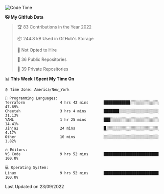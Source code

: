 <!--START_SECTION:waka-->
![Code Time](http://img.shields.io/badge/Code%20Time-98%20hrs%2053%20mins-blue)

**🐱 My GitHub Data** 

> 🏆 83 Contributions in the Year 2022
 > 
> 📦 244.8 kB Used in GitHub's Storage 
 > 
> 🚫 Not Opted to Hire
 > 
> 📜 36 Public Repositories 
 > 
> 🔑 39 Private Repositories  
 > 
📊 **This Week I Spent My Time On** 

```text
⌚︎ Time Zone: America/New_York

💬 Programming Languages: 
Terraform                4 hrs 42 mins       ████████████░░░░░░░░░░░░░   47.69% 
Cheetah                  3 hrs 4 mins        ███████░░░░░░░░░░░░░░░░░░   31.13% 
YAML                     1 hr 25 mins        ███░░░░░░░░░░░░░░░░░░░░░░   14.41% 
Jinja2                   24 mins             █░░░░░░░░░░░░░░░░░░░░░░░░   4.17% 
Other                    10 mins             ░░░░░░░░░░░░░░░░░░░░░░░░░   1.82%

🔥 Editors: 
VS Code                  9 hrs 52 mins       █████████████████████████   100.0%

💻 Operating System: 
Linux                    9 hrs 52 mins       █████████████████████████   100.0%

```


 Last Updated on 23/09/2022
<!--END_SECTION:waka-->